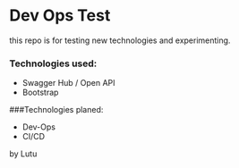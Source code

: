 # Dev Ops Test

this repo is for testing new technologies and experimenting. 

### Technologies used:
- Swagger Hub / Open API
- Bootstrap

###Technologies planed:
- Dev-Ops
- CI/CD

by Lutu